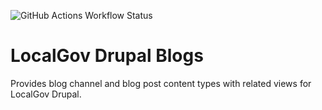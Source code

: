 ![GitHub Actions Workflow Status](https://img.shields.io/github/actions/workflow/status/localgovdrupal/localgov_blogs/test.yml)

# LocalGov Drupal Blogs

Provides blog channel and blog post content types with related views for LocalGov Drupal.
